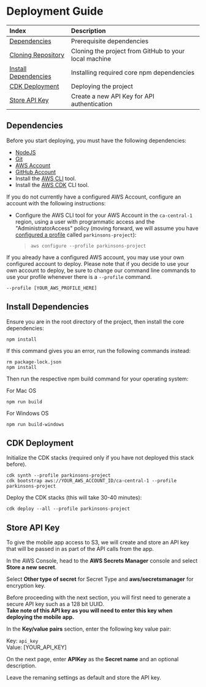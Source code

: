 # Deployment Guide

| Index                                                                    | Description                                 |
| :----------------------------------------------------------------------- | :------------------------------------------ |
| [Dependencies](#dependencies)                                            | Prerequisite dependencies    |
| [Cloning Repository](#cloning-the-repository)                     | Cloning the project from GitHub to your local machine       |
| [Install Dependencies](#install-dependencies)                     | Installing required core npm dependencies      |
| [CDK Deployment](#cdk-deployment-part-1)                   | Deploying the project |
| [Store API Key](#store-api-key)                   | Create a new API Key for API authentication |

## Dependencies
Before you start deploying, you must have the following dependencies:
- [NodeJS](https://nodejs.org/en/download/)
- [Git](https://git-scm.com/downloads)
- [AWS Account](https://aws.amazon.com/account/) 
- [GitHub Account](https://github.com/) 
- Install the [AWS CLI](https://aws.amazon.com/cli/) tool.
- Install the [AWS CDK](https://docs.aws.amazon.com/cdk/latest/guide/cli.html) CLI tool.


If you do not currently have a configured AWS Account, configure an account with the following instructions:

- Configure the AWS CLI tool for your AWS Account in the `ca-central-1` region, using a user with programmatic access and the "AdministratorAccess" policy (moving forward, we will assume you have [configured a profile](https://awscli.amazonaws.com/v2/documentation/api/latest/reference/configure/index.html) called `parkinsons-project`):
  > `aws configure --profile parkinsons-project`

If you already have a configured AWS account, you may use your own configured account to deploy. Please note that if you decide to use your own account to deploy, be sure to change our command line commands to use your profile whenever there is a ```--profile``` command.
```
--profile [YOUR_AWS_PROFILE_HERE]
```


## Install Dependencies
Ensure you are in the root directory of the project, then install the core dependencies:
```
npm install
```

If this command gives you an error, run the following commands instead:
```
rm package-lock.json
npm install
```

Then run the respective npm build command for your operating system:

For Mac OS
```
npm run build
```

For Windows OS
```
npm run build-windows
```

## CDK Deployment
Initialize the CDK stacks (required only if you have not deployed this stack before). 
```
cdk synth --profile parkinsons-project
cdk bootstrap aws://YOUR_AWS_ACCOUNT_ID/ca-central-1 --profile parkinsons-project
```

Deploy the CDK stacks (this will take 30-40 minutes):

```
cdk deploy --all --profile parkinsons-project
```

## Store API Key 

To give the mobile app access to S3, we will create and store an API key that will be passed in as part of the API calls from the app.

In the AWS Console, head to the **AWS Secrets Manager** console and select **Store a new secret**.

Select **Other type of secret** for Secret Type and **aws/secretsmanager** for encryption key. 

Before proceeding with the next section, you will first need to generate a secure API key such as a 128 bit UUID.\
**Take note of this API key as you will need to enter this key when deploying the mobile app.**

In the **Key/value pairs** section, enter the following key value pair:

Key: `api_key`\
Value: [YOUR_API_KEY]

On the next page, enter **APIKey** as the **Secret name** and an optional description.

Leave the remaning settings as default and store the API key. 
